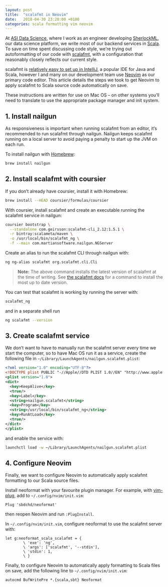 ```yaml
---
layout: post
title:  "scalafmt in Neovim"
date:   2018-04-30 23:20:00 +0100
categories: scala formatting vim neovim
---
```


At [ASI Data Science][ASI], where I work as an engineer developing
[SherlockML][SherlockML], our data science platform, we write most of our
backend services in [Scala][Scala]. To save on time spent discussing code
style, we're trying out autoformatting of our code with [scalafmt][scalafmt],
with a configuration that reasonably closely reflects our current style.

scalafmt is [relatively easy to set up in IntelliJ][scalafmt in IntelliJ], a
popular IDE for Java and Scala, however I and many on our development team use
[Neovim][Neovim] as our primary code editor. This article details the steps we
took to get Neovim to apply scalafmt to Scala source code automatically on
save.

These instructions are written for use on Mac OS – on other systems you’ll need
to translate to use the appropriate package manager and init system.

## 1. Install nailgun

As responsiveness is important when running scalafmt from an editor, it’s
recommended to run scalafmt through nailgun. Nailgun keeps scalafmt running on
a local server to avoid paying a penalty to start up the JVM on each run.

To install nailgun with [Homebrew][Homebrew]:

```sh
brew install nailgun
```

## 2. Install scalafmt with coursier

If you don’t already have coursier, install it with Homebrew:

```sh
brew install --HEAD coursier/formulas/coursier
```

With coursier, install scalafmt and create an executable running the scalafmt
service in nailgun:

```sh
coursier bootstrap \
  --standalone com.geirsson:scalafmt-cli_2.12:1.5.1 \
  -r bintray:scalameta/maven \
  -o /usr/local/bin/scalafmt_ng \
  -f --main com.martiansoftware.nailgun.NGServer
```

Create an alias to run the scalafmt CLI through nailgun with:

```sh
ng ng-alias scalafmt org.scalafmt.cli.Cli
```

> **Note:** The above command installs the latest version of scalafmt at the
> time of writing. See [the scalafmt docs][scalafmt-nailgun] for a command to
> install the most up to date version.

You can test that scalafmt is working by running the server with:

```sh
scalafmt_ng
```

and in a separate shell run

```sh
ng scalafmt --version
```

## 3. Create scalafmt service

We don’t want to have to manually run the scalafmt server every time we start
the computer, so to have Mac OS run it as a service, create the following file
in `~/Library/LaunchAgents/nailgun.scalafmt.plist`:

```xml
<?xml version="1.0" encoding="UTF-8"?>
<!DOCTYPE plist PUBLIC "-//Apple//DTD PLIST 1.0//EN" "http://www.apple.com/DTDs/PropertyList-1.0.dtd">
<plist version="1.0">
<dict>
  <key>KeepAlive</key>
  <true/>
  <key>Label</key>
  <string>nailgun.scalafmt</string>
  <key>Program</key>
  <string>/usr/local/bin/scalafmt_ng</string>
  <key>RunAtLoad</key>
  <true/>
</dict>
</plist>
```

and enable the service with:

```sh
launchctl load -w ~/Library/LaunchAgents/nailgun.scalafmt.plist
```

## 4. Configure Neovim

Finally, we want to configure Neovim to automatically apply scalafmt formatting
to our Scala source files.

Install neoformat with your favourite plugin manager. For example, with
[vim-plug], add to `~/.config/nvim/init.vim`:

```vim
Plug 'sbdchd/neoformat'
```

then reopen Neovim and run `:PlugInstall`.

In `~/.config/nvim/init.vim`, configure neoformat to use the scalafmt server
with:

```vim
let g:neoformat_scala_scalafmt = {
        \ 'exe': 'ng',
        \ 'args': ['scalafmt', '--stdin'],
        \ 'stdin': 1,
        \ }
```

Finally, to configure Neovim to automatically apply formatting to Scala files
on save, add the following line to `~/.config/nvim/init.vim`:

```vim
autocmd BufWritePre *.{scala,sbt} Neoformat
```

[ASI]: https://asidatascience.com/
[SherlockML]: https://sherlockml.com/
[Scala]: https://www.scala-lang.org/
[scalafmt]: http://scalameta.org/scalafmt/
[scalafmt in IntelliJ]: https://scalameta.org/scalafmt/docs/installation.html#intellij
[Neovim]: https://neovim.io/
[Homebrew]: https://brew.sh/
[scalafmt-nailgun]: https://scalameta.org/scalafmt/docs/installation.html#nailgun
[vim-plug]: https://github.com/junegunn/vim-plug
